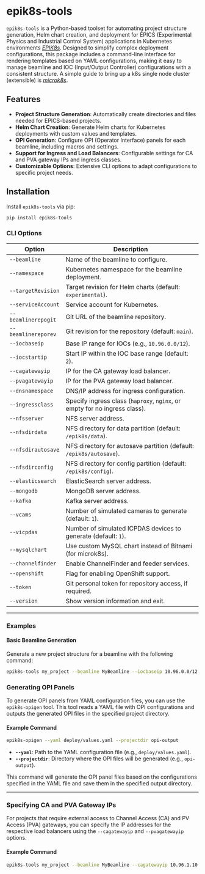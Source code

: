 # epik8s-tools

`epik8s-tools` is a Python-based toolset for automating project structure generation, Helm chart creation, and deployment for EPICS (Experimental Physics and Industrial Control System) applications in Kubernetes environments [*EPIK8s*](https://confluence.infn.it/x/AgDoDg). 
Designed to simplify complex deployment configurations, this package includes a command-line interface for rendering templates based on YAML configurations, making it easy to manage beamline and IOC (Input/Output Controller) configurations with a consistent structure.
A simple guide to bring up a k8s single node cluster (extensible) is [*microk8s*](https://confluence.infn.it/x/DYC2H).

## Features

- **Project Structure Generation**: Automatically create directories and files needed for EPICS-based projects.
- **Helm Chart Creation**: Generate Helm charts for Kubernetes deployments with custom values and templates.
- **OPI Generation**: Configure OPI (Operator Interface) panels for each beamline, including macros and settings.
- **Support for Ingress and Load Balancers**: Configurable settings for CA and PVA gateway IPs and ingress classes.
- **Customizable Options**: Extensive CLI options to adapt configurations to specific project needs.

## Installation

Install `epik8s-tools` via pip:

```bash
pip install epik8s-tools
```

### CLI Options

| Option              | Description                                                                             |
|---------------------|-----------------------------------------------------------------------------------------|
| `--beamline`        | Name of the beamline to configure.                                                      |
| `--namespace`       | Kubernetes namespace for the beamline deployment.                                       |
| `--targetRevision`  | Target revision for Helm charts (default: `experimental`).                              |
| `--serviceAccount`  | Service account for Kubernetes.                                                         |
| `--beamlinerepogit` | Git URL of the beamline repository.                                                     |
| `--beamlinereporev` | Git revision for the repository (default: `main`).                                      |
| `--iocbaseip`       | Base IP range for IOCs (e.g., `10.96.0.0/12`).                                          |
| `--iocstartip`      | Start IP within the IOC base range (default: `2`).                                      |
| `--cagatewayip`     | IP for the CA gateway load balancer.                                                    |
| `--pvagatewayip`    | IP for the PVA gateway load balancer.                                                   |
| `--dnsnamespace`    | DNS/IP address for ingress configuration.                                               |
| `--ingressclass`    | Specify ingress class (`haproxy`, `nginx`, or empty for no ingress class).              |
| `--nfsserver`       | NFS server address.                                                                     |
| `--nfsdirdata`      | NFS directory for data partition (default: `/epik8s/data`).                             |
| `--nfsdirautosave`  | NFS directory for autosave partition (default: `/epik8s/autosave`).                     |
| `--nfsdirconfig`    | NFS directory for config partition (default: `/epik8s/config`).                         |
| `--elasticsearch`   | ElasticSearch server address.                                                           |
| `--mongodb`         | MongoDB server address.                                                                 |
| `--kafka`           | Kafka server address.                                                                   |
| `--vcams`           | Number of simulated cameras to generate (default: `1`).                                 |
| `--vicpdas`         | Number of simulated ICPDAS devices to generate (default: `1`).                          |
| `--mysqlchart`      | Use custom MySQL chart instead of Bitnami (for microk8s).                               |
| `--channelfinder`   | Enable ChannelFinder and feeder services.                                               |
| `--openshift`       | Flag for enabling OpenShift support.                                                    |
| `--token`           | Git personal token for repository access, if required.                                  |
| `--version`         | Show version information and exit.                                                      |

---

### Examples

#### Basic Beamline Generation

Generate a new project structure for a beamline with the following command:

```bash
epik8s-tools my_project --beamline MyBeamline --iocbaseip 10.96.0.0/12 --beamlinerepogit https://github.com/beamline/repo.git
```

### Generating OPI Panels

To generate OPI panels from YAML configuration files, you can use the `epik8s-opigen` tool. This tool reads a YAML file with OPI configurations and outputs the generated OPI files in the specified project directory.

#### Example Command

```bash
epik8s-opigen --yaml deploy/values.yaml --projectdir opi-output
```
- **`--yaml`**: Path to the YAML configuration file (e.g., `deploy/values.yaml`).
- **`--projectdir`**: Directory where the OPI files will be generated (e.g., `opi-output`).

This command will generate the OPI panel files based on the configurations specified in the YAML file and save them in the specified output directory.

---

### Specifying CA and PVA Gateway IPs

For projects that require external access to Channel Access (CA) and PV Access (PVA) gateways, you can specify the IP addresses for the respective load balancers using the `--cagatewayip` and `--pvagatewayip` options.

#### Example Command

```bash
epik8s-tools my_project --beamline MyBeamline --cagatewayip 10.96.1.10 --pvagatewayip 10.96.1.11
```